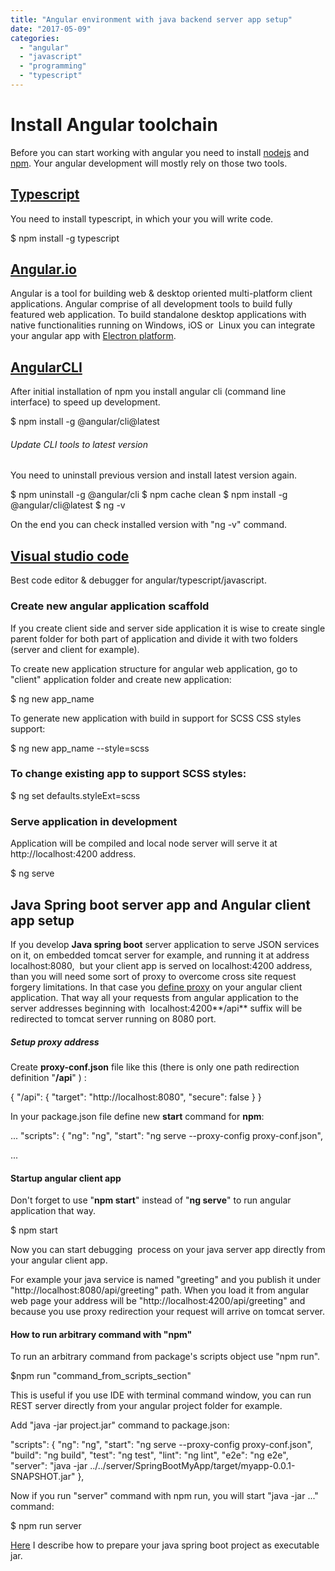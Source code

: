 ```yaml
---
title: "Angular environment with java backend server app setup"
date: "2017-05-09"
categories: 
  - "angular"
  - "javascript"
  - "programming"
  - "typescript"
---
```


# Install Angular toolchain

Before you can start working with angular you need to install [nodejs](https://nodejs.org/) and [npm](https://docs.npmjs.com/getting-started/installing-node). Your angular development will mostly rely on those two tools.

## [Typescript](https://www.npmjs.com/package/typescript)

You need to install typescript, in which your you will write code.

$ npm install -g typescript

## [Angular.io](https://angular.io/)

Angular is a tool for building web & desktop oriented multi-platform client applications. Angular comprise of all development tools to build fully featured web application. To build standalone desktop applications with native functionalities running on Windows, iOS or  Linux you can integrate your angular app with [Electron platform](https://electron.atom.io/).

## [AngularCLI](https://cli.angular.io/)

After initial installation of npm you install angular cli (command line interface) to speed up development.

$ npm install -g @angular/cli@latest

###### Update CLI tools to latest version

You need to uninstall previous version and install latest version again.

$ npm uninstall -g @angular/cli 
$ npm cache clean
$ npm install -g @angular/cli@latest 
$ ng -v

On the end you can check installed version with "ng -v" command.

## [Visual studio code](https://code.visualstudio.com/)

Best code editor & debugger for angular/typescript/javascript.

### Create new angular application scaffold

If you create client side and server side application it is wise to create single parent folder for both part of application and divide it with two folders (server and client for example).

To create new application structure for angular web application, go to "client" application folder and create new application:

$ ng new app\_name

To generate new application with build in support for SCSS CSS styles support:

$ ng new app\_name --style=scss

### To change existing app to support SCSS styles:

$ ng set defaults.styleExt=scss

### Serve application in development

Application will be compiled and local node server will serve it at http://localhost:4200 address.

$ ng serve

## Java Spring boot server app and Angular client app setup

If you develop **Java spring boot** server application to serve JSON services on it, on embedded tomcat server for example, and running it at address localhost:8080,  but your client app is served on localhost:4200 address, than you will need some sort of proxy to overcome cross site request forgery limitations. In that case you [define proxy](http://stackoverflow.com/questions/37172928/angular-cli-server-how-to-proxy-api-requests-to-another-server) on your angular client application. That way all your requests from angular application to the server addresses beginning with  localhost:4200**/api** suffix will be redirected to tomcat server running on 8080 port.

##### Setup proxy address

Create **proxy-conf.json** file like this (there is only one path redirection definition "**/api**" ) :

{
    "/api": {
        "target": "http://localhost:8080",
        "secure": false
    }
}

In your package.json file define new **start** command for **npm**:

...
"scripts": {
    "ng": "ng",
    "start": "ng serve --proxy-config proxy-conf.json",

...

#### Startup angular client app

Don't forget to use "**npm start**" instead of "**ng serve**" to run angular application that way.

$ npm start

Now you can start debugging  process on your java server app directly from your angular client app.

For example your java service is named "greeting" and you publish it under "http://localhost:8080/api/greeting" path. When you load it from angular web page your address will be "http://localhost:4200/api/greeting" and because you use proxy redirection your request will arrive on tomcat server.

#### How to run arbitrary command with "npm"

To run an arbitrary command from package's scripts object use "npm run".

$npm run "command\_from\_scripts\_section"

This is useful if you use IDE with terminal command window, you can run REST server directly from your angular project folder for example.

Add "java -jar project.jar" command to package.json:

  "scripts": {
    "ng": "ng",
    "start": "ng serve --proxy-config proxy-conf.json",
    "build": "ng build",
    "test": "ng test",
    "lint": "ng lint",
    "e2e": "ng e2e",
    "server": "java -jar ../../server/SpringBootMyApp/target/myapp-0.0.1-SNAPSHOT.jar"
  },

Now if you run "server" command with npm run, you will start "java -jar ..." command:

$ npm run server

[Here](http://bisaga.com/blog/java/maven-build-a-executable-jar/) I describe how to prepare your java spring boot project as executable jar.

